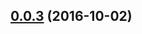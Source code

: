 <a name="0.0.3"></a>
## [0.0.3](https://github.com/dmkent/cattrack-client/compare/0.0.2...v0.0.3) (2016-10-02)

